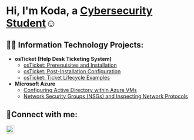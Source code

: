 <h1>Hi, I'm Koda, a <a href="https://www.linkedin.com/in/dakotah-ermini-2a81ba231/">Cybersecurity Student</a>☺</h1>

<h2>👨‍💻 Information Technology Projects:</h2>

- <b>osTicket (Help Desk Ticketing System)</b>
  - [osTicket: Prerequisites and Installation](https://github.com/Kermini/osticket-prereqs)
  - [osTicket: Post-Installation Configuration](https://github.com/Kermini/post-install-config)
  - [osTicket: Ticket Lifecycle Examples](https://github.com/Kermini/ticket-lifecycle)
- <b>Microsoft Azure</b>
  - [Configuring Active Directory within Azure VMs](https://github.com/joshmadakorcc/configure-ad)
  - [Network Security Groups (NSGs) and Inspecting Network Protocols](https://github.com/joshmadakorcc/azure-network-protocols)

<h2>🤳Connect with me:</h2>

[<img align="left" alt="Josh | LinkedIn" width="22px" src="https://cdn.jsdelivr.net/npm/simple-icons@v3/icons/linkedin.svg" />][linkedin]


[linkedin]: https://www.linkedin.com/in/dakotah-ermini-2a81ba231/
